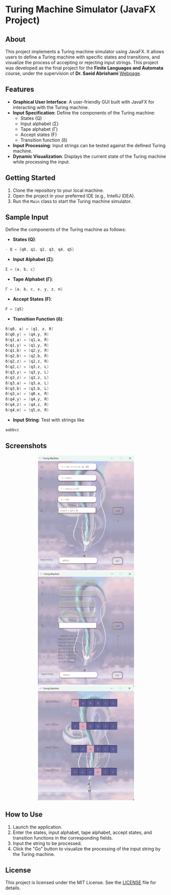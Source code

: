 # Turing Machine Simulator (JavaFX Project)

## About
This project implements a Turing machine simulator using JavaFX. It allows users to define a Turing machine with specific states and transitions, and visualize the process of accepting or rejecting input strings. This project was developed as the final project for the **Finite Languages and Automata** course, under the supervision of **Dr. Saeid Abrishami** [Webpage](https://profsite.um.ac.ir/~s-abrishami/).

## Features
- **Graphical User Interface**: A user-friendly GUI built with JavaFX for interacting with the Turing machine.
- **Input Specification**: Define the components of the Turing machine:
  - States (Q)
  - Input alphabet (Σ)
  - Tape alphabet (Γ)
  - Accept states (F)
  - Transition function (δ)
- **Input Processing**: Input strings can be tested against the defined Turing machine.
- **Dynamic Visualization**: Displays the current state of the Turing machine while processing the input.

## Getting Started
1. Clone the repository to your local machine.
2. Open the project in your preferred IDE (e.g., IntelliJ IDEA).
3. Run the `Main` class to start the Turing machine simulator.

## Sample Input
Define the components of the Turing machine as follows:

- **States (Q)**:
```java
- Q = {q0, q1, q2, q3, q4, q5}
```
- **Input Alphabet (Σ)**:
```java
Σ = {a, b, c}
```
- **Tape Alphabet (Γ)**:
```java
Γ = {a, b, c, x, y, z, ⊡}
```
- **Accept States (F)**:
```java
F = {q5}
```
- **Transition Function (δ)**:
```java
δ(q0, a) = (q1, x, R)
δ(q0,y) = (q4,y, R)
δ(q1,a) = (q1,a, R)
δ(q1,y) = (q1,y, R)
δ(q1,b) = (q2,y, R)
δ(q2,b) = (q2,b, R)
δ(q2,z) = (q2,z, R)
δ(q2,c) = (q3,z, L)
δ(q3,y) = (q3,y, L)
δ(q3,z) = (q3,z, L)
δ(q3,a) = (q3,a, L)
δ(q3,b) = (q3,b, L)
δ(q3,x) = (q0,x, R)
δ(q4,y) = (q4,y, R)
δ(q4,z) = (q4,z, R)
δ(q4,⊡) = (q5,⊡, R)
```

- **Input String**: Test with strings like 
```java
aabbcc
```

## Screenshots
<p align="center">
   <img src="screenshots/input.png" alt="Input Screenshot" width="300"/>
   <img src="screenshots/input added.png" alt="Input Added Screenshot" width="300"/>
   <img src="screenshots/output.png" alt="Output Screenshot" width="300"/>
</p>

## How to Use
1. Launch the application.
2. Enter the states, input alphabet, tape alphabet, accept states, and transition functions in the corresponding fields.
3. Input the string to be processed.
4. Click the "Go" button to visualize the processing of the input string by the Turing machine.

## License
This project is licensed under the MIT License. See the [LICENSE](LICENSE) file for details.
